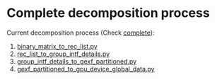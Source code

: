 # Complete decomposition process

Current decomposition process (Check [complete](complete)):
1. [binary_matrix_to_rec_list.py](complete%2Fbinary_matrix_to_rec_list.py)
2. [rec_list_to_group_intf_details.py](complete%2Frec_list_to_group_intf_details.py)
3. [group_intf_details_to_gexf_partitioned.py](complete%2Fgroup_intf_details_to_gexf_partitioned.py)
4. [gexf_partitioned_to_gpu_device_global_data.py](complete%2Fgexf_partitioned_to_gpu_device_global_data.py)
